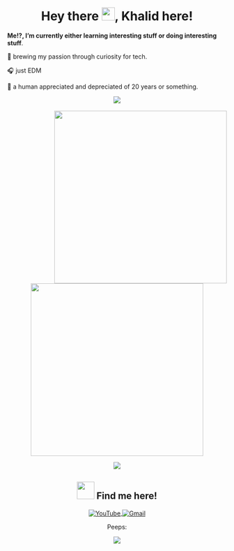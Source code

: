 <h1 align="center">Hey there <img src = "https://media.giphy.com/media/hvRJCLFzcasrR4ia7z/giphy.gif" width = "30px">, Khalid here! </h1>

**Me!?, I’m currently either learning interesting stuff or doing interesting stuff**.

💎 brewing my passion through curiosity for tech.

🎧 just EDM

👦 a human appreciated and depreciated of 20 years or something.

<p  align="center">
<img src="https://user-images.githubusercontent.com/73097560/115834477-dbab4500-a447-11eb-908a-139a6edaec5c.gif"> 
      <br>
      <br>
      <img width=396 align="right" src="https://github-readme-stats.vercel.app/api/top-langs/?username=iamkhalid2&langs_count=10&theme=aura&layout=compact"/>
      <img width=396 align="center" src="https://github-readme-stats.vercel.app/api?username=iamkhalid2&show_icons=true&theme=aura&include_all_commits=true"/>
      
<p  align="center">
<img src="https://user-images.githubusercontent.com/73097560/115834477-dbab4500-a447-11eb-908a-139a6edaec5c.gif"> 
<h2 align="center"><img src = "https://media2.giphy.com/media/Dae9ysKiivOQ35REQw/giphy.gif" width = "40px"> Find me here! </h2>
<p align="center">
  <a align="center" href="https://www.youtube.com/channel/UCjUQZaynOTZBSboZ_mNgh6w">
    <img align="center" src="https://img.icons8.com/color/48/000000/youtube-play.png" alt="YouTube" />
  </a>
  <a align="right" href="mailto:mkhalid2829@gmail.com">
    <img align="center" src="https://img.icons8.com/color/48/000000/gmail-new.png" alt="Gmail" />
  </a>
</p>
<p align="center">Peeps:</p> 
<p align="center"><img src="https://profile-counter.glitch.me/iamkhalid2/count.svg" /> </p> 

